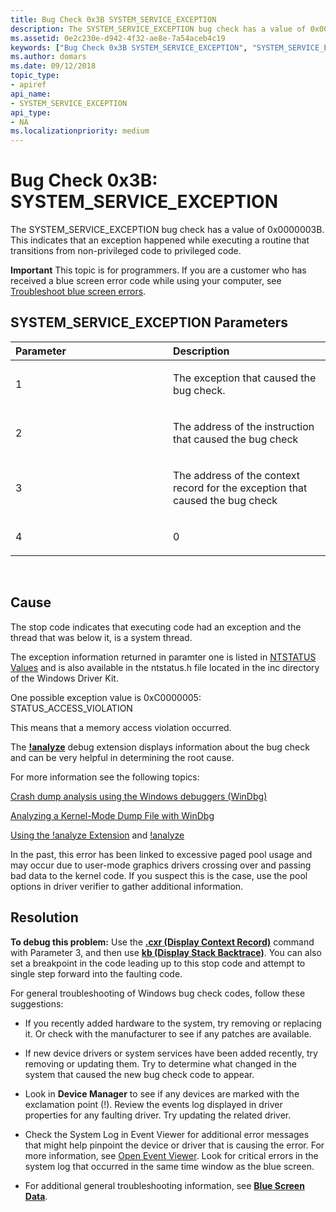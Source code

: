 ```yaml
---
title: Bug Check 0x3B SYSTEM_SERVICE_EXCEPTION
description: The SYSTEM_SERVICE_EXCEPTION bug check has a value of 0x0000003B. This indicates that an exception happened while executing a routine that transitions from non-privileged code to privileged code.
ms.assetid: 0e2c230e-d942-4f32-ae8e-7a54aceb4c19
keywords: ["Bug Check 0x3B SYSTEM_SERVICE_EXCEPTION", "SYSTEM_SERVICE_EXCEPTION"]
ms.author: domars
ms.date: 09/12/2018
topic_type:
- apiref
api_name:
- SYSTEM_SERVICE_EXCEPTION
api_type:
- NA
ms.localizationpriority: medium
---
```


# Bug Check 0x3B: SYSTEM\_SERVICE\_EXCEPTION


The SYSTEM\_SERVICE\_EXCEPTION bug check has a value of 0x0000003B. This indicates that an exception happened while executing a routine that transitions from non-privileged code to privileged code.

**Important** This topic is for programmers. If you are a customer who has received a blue screen error code while using your computer, see [Troubleshoot blue screen errors](http://windows.microsoft.com/windows-10/troubleshoot-blue-screen-errors).

## SYSTEM\_SERVICE\_EXCEPTION Parameters


<table>
<colgroup>
<col width="50%" />
<col width="50%" />
</colgroup>
<thead>
<tr class="header">
<th align="left">Parameter</th>
<th align="left">Description</th>
</tr>
</thead>
<tbody>
<tr class="odd">
<td align="left"><p>1</p></td>
<td align="left"><p>The exception that caused the bug check. </p></td>
</tr>
<tr class="even">
<td align="left"><p>2</p></td>
<td align="left"><p>The address of the instruction that caused the bug check</p></td>
</tr>
<tr class="odd">
<td align="left"><p>3</p></td>
<td align="left"><p>The address of the context record for the exception that caused the bug check</p></td>
</tr>
<tr class="even">
<td align="left"><p>4</p></td>
<td align="left"><p>0</p></td>
</tr>
</tbody>
</table>

 

Cause
-----

The stop code indicates that executing code had an exception and the thread that was below it, is a system thread.

The exception information returned in paramter one is listed in [NTSTATUS Values](https://msdn.microsoft.com/library/cc704588.aspx) and is also available in the ntstatus.h file located in the inc directory of the Windows Driver Kit. 

One possible exception value is 0xC0000005: STATUS\_ACCESS\_VIOLATION 

This means that a memory access violation occurred. 

The [**!analyze**](-analyze.md) debug extension displays information about the bug check and can be very helpful in determining the root cause.

For more information see the following topics:

[Crash dump analysis using the Windows debuggers (WinDbg)](crash-dump-files.md)

[Analyzing a Kernel-Mode Dump File with WinDbg](analyzing-a-kernel-mode-dump-file-with-windbg.md)

[Using the !analyze Extension](using-the--analyze-extension.md) and [!analyze](-analyze.md)


In the past, this error has been linked to excessive paged pool usage and may occur due to user-mode graphics drivers crossing over and passing bad data to the kernel code. If you suspect this is the case, use the pool options in driver verifier to gather additional information.

Resolution
----------

**To debug this problem:** Use the [**.cxr (Display Context Record)**](-cxr--display-context-record-.md) command with Parameter 3, and then use [**kb (Display Stack Backtrace)**](k--kb--kc--kd--kp--kp--kv--display-stack-backtrace-.md). You can also set a breakpoint in the code leading up to this stop code and attempt to single step forward into the faulting code.

For general troubleshooting of Windows bug check codes, follow these suggestions:

-   If you recently added hardware to the system, try removing or replacing it. Or check with the manufacturer to see if any patches are available.

-   If new device drivers or system services have been added recently, try removing or updating them. Try to determine what changed in the system that caused the new bug check code to appear.

-   Look in **Device Manager** to see if any devices are marked with the exclamation point (!). Review the events log displayed in driver properties for any faulting driver. Try updating the related driver.

-   Check the System Log in Event Viewer for additional error messages that might help pinpoint the device or driver that is causing the error. For more information, see [Open Event Viewer](http://windows.microsoft.com/windows/what-information-event-logs-event-viewer#1TC=windows-7). Look for critical errors in the system log that occurred in the same time window as the blue screen.

-   For additional general troubleshooting information, see [**Blue Screen Data**](blue-screen-data.md).

 

 





